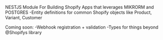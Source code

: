 NESTJS Module For Building Shopify Apps that leverages MIKRORM and POSTGRES
-Entity definitions for common Shopify objects like Product, Variant, Customer

Coming soon:
-Webhook registration + validation
-Types for things beyond @Shopifys library
